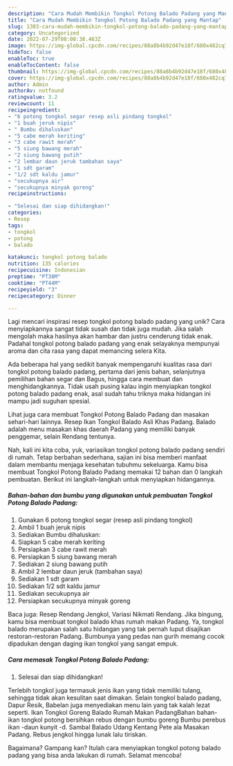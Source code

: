 ```yaml
---
description: "Cara Mudah Membikin Tongkol Potong Balado Padang yang Mantap"
title: "Cara Mudah Membikin Tongkol Potong Balado Padang yang Mantap"
slug: 1303-cara-mudah-membikin-tongkol-potong-balado-padang-yang-mantap
category: Uncategorized
date: 2022-07-29T08:08:38.463Z
image: https://img-global.cpcdn.com/recipes/88a8b4b92d47e18f/680x482cq70/tongkol-potong-balado-padang-foto-resep-utama.jpg
hideToc: false
enableToc: true
enableTocContent: false
thumbnail: https://img-global.cpcdn.com/recipes/88a8b4b92d47e18f/680x482cq70/tongkol-potong-balado-padang-foto-resep-utama.jpg
cover: https://img-global.cpcdn.com/recipes/88a8b4b92d47e18f/680x482cq70/tongkol-potong-balado-padang-foto-resep-utama.jpg
author: Admin
authorAv: notfound
ratingvalue: 3.2
reviewcount: 11
recipeingredient:
- "6 potong tongkol segar resep asli pindang tongkol"
- "1 buah jeruk nipis"
- " Bumbu dihaluskan"
- "5 cabe merah keriting"
- "3 cabe rawit merah"
- "5 siung bawang merah"
- "2 siung bawang putih"
- "2 lembar daun jeruk tambahan saya"
- "1 sdt garam"
- "1/2 sdt kaldu jamur"
- "secukupnya air"
- "secukupnya minyak goreng"
recipeinstructions:

- "Selesai dan siap dihidangkan!"
categories:
- Resep
tags:
- tongkol
- potong
- balado

katakunci: tongkol potong balado 
nutrition: 135 calories
recipecuisine: Indonesian
preptime: "PT38M"
cooktime: "PT44M"
recipeyield: "3"
recipecategory: Dinner

---
```





Lagi mencari inspirasi resep tongkol potong balado padang yang unik? Cara menyiapkannya sangat tidak susah dan tidak juga mudah. Jika salah mengolah maka hasilnya akan hambar dan justru cenderung tidak enak. Padahal tongkol potong balado padang yang enak selayaknya mempunyai aroma dan cita rasa yang dapat memancing selera Kita.





Ada beberapa hal yang sedikit banyak mempengaruhi kualitas rasa dari tongkol potong balado padang, pertama dari jenis bahan, selanjutnya pemilihan bahan segar dan Bagus, hingga cara membuat dan menghidangkannya. Tidak usah pusing kalau ingin menyiapkan tongkol potong balado padang enak,      asal sudah tahu triknya maka hidangan ini mampu jadi suguhan spesial.














Lihat juga cara membuat Tongkol Potong Balado Padang dan masakan sehari-hari lainnya. Resep Ikan Tongkol Balado Asli Khas Padang. Balado adalah menu masakan khas daerah Padang yang memiliki banyak penggemar, selain Rendang tentunya.






Nah, kali ini kita coba, yuk, variasikan tongkol potong balado padang sendiri di rumah. Tetap berbahan sederhana, sajian ini bisa memberi manfaat dalam membantu menjaga kesehatan tubuhmu sekeluarga. Kamu bisa membuat Tongkol Potong Balado Padang memakai 12 bahan dan 0 langkah pembuatan. Berikut ini langkah-langkah untuk menyiapkan hidangannya.

<!--inarticleads1-->

##### Bahan-bahan dan bumbu yang digunakan untuk pembuatan Tongkol Potong Balado Padang:

1. Gunakan 6 potong tongkol segar (resep asli pindang tongkol)
1. Ambil 1 buah jeruk nipis
1. Sediakan  Bumbu dihaluskan:
1. Siapkan 5 cabe merah keriting
1. Persiapkan 3 cabe rawit merah
1. Persiapkan 5 siung bawang merah
1. Sediakan 2 siung bawang putih
1. Ambil 2 lembar daun jeruk (tambahan saya)
1. Sediakan 1 sdt garam
1. Sediakan 1/2 sdt kaldu jamur
1. Sediakan secukupnya air
1. Persiapkan secukupnya minyak goreng


Baca juga: Resep Rendang Jengkol, Variasi Nikmati Rendang. Jika bingung, kamu bisa membuat tongkol balado khas rumah makan Padang. Ya, tongkol balado merupakan salah satu hidangan yang tak pernah luput disajikan restoran-restoran Padang. Bumbunya yang pedas nan gurih memang cocok dipadukan dengan daging ikan tongkol yang sangat empuk. 

<!--inarticleads2-->

##### Cara memasak Tongkol Potong Balado Padang:


1. Selesai dan siap dihidangkan!

Terlebih tongkol juga termasuk jenis ikan yang tidak memiliki tulang, sehingga tidak akan kesulitan saat dimakan. Selain tongkol balado padang, Dapur Resik, Babelan juga menyediakan menu lain yang tak kalah lezat seperti. Ikan Tongkol Goreng Balado Rumah Makan PadangBahan bahan-ikan tongkol potong bersihkan rebus dengan bumbu goreng Bumbu perebus ikan -daun kunyit -d. Sambal Balado Udang Kentang Pete ala Masakan Padang. Rebus jengkol hingga lunak lalu tiriskan. 

Bagaimana? Gampang kan? Itulah cara menyiapkan tongkol potong balado padang yang bisa anda lakukan di rumah. Selamat mencoba!
